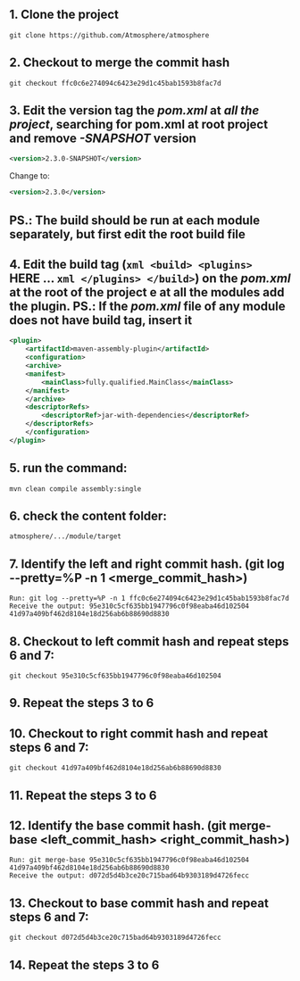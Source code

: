  ## 1. Clone the project 
    git clone https://github.com/Atmosphere/atmosphere

## 2. Checkout to merge the commit hash
    git checkout ffc0c6e274094c6423e29d1c45bab1593b8fac7d

## 3. Edit the version tag the _pom.xml_ at _all the project_, searching for pom.xml at root project and remove _-SNAPSHOT_ version

```xml
<version>2.3.0-SNAPSHOT</version>
``` 
Change to:
```xml
<version>2.3.0</version>
``` 

## PS.: The build should be run at each module separately, but first edit the root build file

## 4. Edit the build tag (```xml <build> <plugins> ```  HERE ... ```xml </plugins> </build>```) on the _pom.xml_ at the root of the project e at all the modules add the plugin. PS.: If the _pom.xml_ file of any module does not have build tag, insert it


```xml
<plugin>
	<artifactId>maven-assembly-plugin</artifactId> 
    <configuration> 
    <archive> 
    <manifest> 
        <mainClass>fully.qualified.MainClass</mainClass> 
    </manifest> 
    </archive> 
    <descriptorRefs> 
        <descriptorRef>jar-with-dependencies</descriptorRef> 
    </descriptorRefs> 
    </configuration> 
</plugin> 
``` 

## 5. run the command:
    mvn clean compile assembly:single

## 6. check the content folder: 
    atmosphere/.../module/target

## 7. Identify the left and right commit hash. (git log --pretty=%P -n 1 <merge_commit_hash>)
    Run: git log --pretty=%P -n 1 ffc0c6e274094c6423e29d1c45bab1593b8fac7d
    Receive the output: 95e310c5cf635bb1947796c0f98eaba46d102504 41d97a409bf462d8104e18d256ab6b88690d8830

## 8. Checkout to left commit hash and repeat steps 6 and 7:
    git checkout 95e310c5cf635bb1947796c0f98eaba46d102504

## 9. Repeat the steps 3 to 6

## 10. Checkout to right commit hash and repeat steps 6 and 7:
    git checkout 41d97a409bf462d8104e18d256ab6b88690d8830

## 11. Repeat the steps 3 to 6

## 12. Identify the base commit hash. (git merge-base <left_commit_hash> <right_commit_hash>)
    Run: git merge-base 95e310c5cf635bb1947796c0f98eaba46d102504 41d97a409bf462d8104e18d256ab6b88690d8830
    Receive the output: d072d5d4b3ce20c715bad64b9303189d4726fecc

## 13. Checkout to base commit hash and repeat steps 6 and 7:
    git checkout d072d5d4b3ce20c715bad64b9303189d4726fecc

## 14. Repeat the steps 3 to 6

